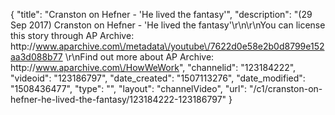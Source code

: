 {
    "title": "Cranston on Hefner - 'He lived the fantasy'",
    "description": "(29 Sep 2017) Cranston on Hefner - 'He lived the fantasy'\r\n\r\nYou can license this story through AP Archive: http:\/\/www.aparchive.com\/metadata\/youtube\/7622d0e58e2b0d8799e152aa3d088b77 \r\nFind out more about AP Archive: http:\/\/www.aparchive.com\/HowWeWork",
    "channelid": "123184222",
    "videoid": "123186797",
    "date_created": "1507113276",
    "date_modified": "1508436477",
    "type": "",
    "layout": "channelVideo",
    "url": "\/c1\/cranston-on-hefner-he-lived-the-fantasy\/123184222-123186797"
}